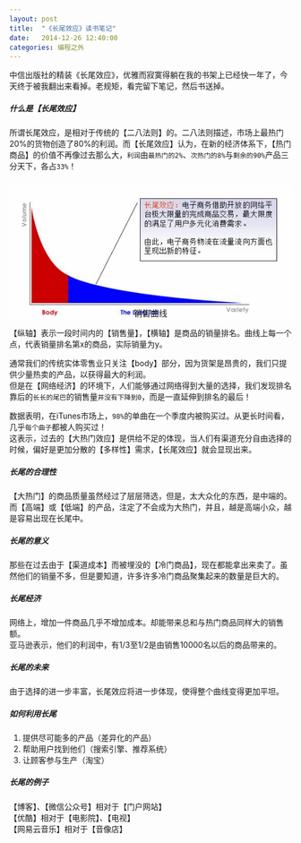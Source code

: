 ```yaml
---     
layout: post     
title:  "《长尾效应》读书笔记"     
date:   2014-12-26 12:40:00     
categories: 编程之外     
---     
```


中信出版社的精装《长尾效应》，优雅而寂寞得躺在我的书架上已经快一年了，今天终于被我翻出来看掉。老规矩，看完留下笔记，然后书送掉。     
##### 什么是【长尾效应】     
所谓长尾效应，是相对于传统的【二八法则】的。二八法则描述，市场上最热门20%的货物创造了80%的利润。而【长尾效应】认为，在新的经济体系下，【热门商品】的价值不再像过去那么大，`利润`由`最热门的2%`、`次热门的8%`与`剩余的90%`产品三分天下，各占`33%`！     

<img src="/assets/images/long_tail.jpg" style="margin-top: 10px"/>     
<p style="margin-top:-30px; text-align: center; font-size:15px; font-weight: 500">销售曲线</p>     

【纵轴】表示一段时间内的【销售量】，【横轴】是商品的销量排名。曲线上每一个点，代表销量排名第x的商品，实际销量为y。    

通常我们的传统实体零售业只关注【body】部分，因为货架是昂贵的，我们只提供少量热卖的产品，以获得最大的利润。    
但是在【网络经济】的环境下，人们能够通过网络得到大量的选择，我们发现排名靠后的`长长的尾巴`的销售量`并没有下降到0`，而是一直延伸到排名的最后！       

数据表明，在iTunes市场上，`98%`的单曲在一个季度内被购买过。从更长时间看，几乎`每个曲子`都被人购买过！    
这表示，过去的【大热门效应】是供给不足的体现，当人们有渠道充分自由选择的时候，偏好是更加分散的【多样性】需求，【长尾效应】就会显现出来。     

##### 长尾的合理性     
【大热门】的商品质量虽然经过了层层筛选，但是，太大众化的东西，是中端的。    
而【高端】或【低端】的产品，注定了不会成为大热门，并且，越是高端小众，越是容易出现在长尾中。       

##### 长尾的意义     
那些在过去由于【渠道成本】而被埋没的【冷门商品】，现在都能拿出来卖了。虽然他们的销量不多，但是要知道，许多许多冷门商品聚集起来的数量是巨大的。     

##### 长尾经济     
网络上，增加一件商品几乎不增加成本。却能带来总和与热门商品同样大的销售额。    
亚马逊表示，他们的利润中，有1/3至1/2是由销售10000名以后的商品带来的。     

##### 长尾的未来     
由于选择的进一步丰富，长尾效应将进一步体现，使得整个曲线变得更加平坦。     

##### 如何利用长尾     
1. 提供尽可能多的产品（差异化的产品）     
2. 帮助用户找到他们（搜索引擎、推荐系统）     
3. 让顾客参与生产（淘宝）     

##### 长尾的例子     
【博客】、【微信公众号】相对于【门户网站】    
【优酷】相对于【电影院】、【电视】    
【网易云音乐】相对于【音像店】    



